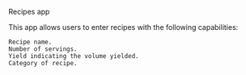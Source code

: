 Recipes app

This app allows users to enter recipes with the following capabilities:

    Recipe name.
    Number of servings.
    Yield indicating the volume yielded.
    Category of recipe.
